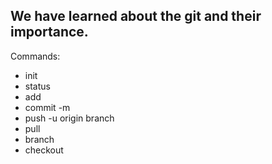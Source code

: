 ## We have learned about the git and their importance.

Commands:
- init
- status
- add
- commit -m
- push -u origin branch
- pull
- branch
- checkout


